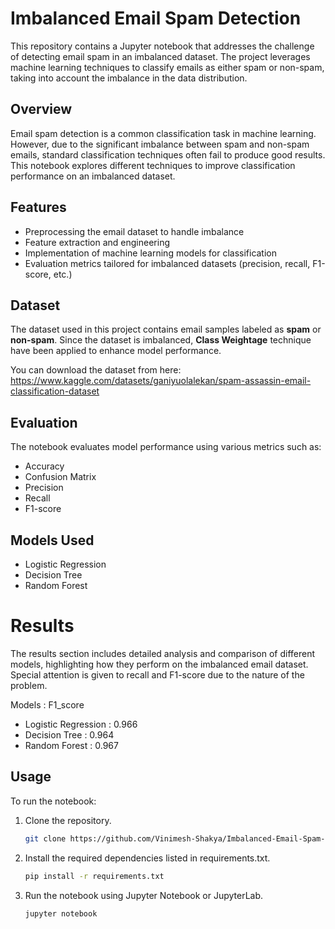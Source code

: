 # Imbalanced Email Spam Detection

This repository contains a Jupyter notebook that addresses the challenge of detecting email spam in an imbalanced dataset. The project leverages machine learning techniques to classify emails as either spam or non-spam, taking into account the imbalance in the data distribution.

## Overview

Email spam detection is a common classification task in machine learning. However, due to the significant imbalance between spam and non-spam emails, standard classification techniques often fail to produce good results. This notebook explores different techniques to improve classification performance on an imbalanced dataset.

## Features

- Preprocessing the email dataset to handle imbalance
- Feature extraction and engineering
- Implementation of machine learning models for classification
- Evaluation metrics tailored for imbalanced datasets (precision, recall, F1-score, etc.)

## Dataset

The dataset used in this project contains email samples labeled as **spam** or **non-spam**. Since the dataset is imbalanced, **Class Weightage** technique have been applied to enhance model performance.

You can download the dataset from here: https://www.kaggle.com/datasets/ganiyuolalekan/spam-assassin-email-classification-dataset

## Evaluation

The notebook evaluates model performance using various metrics such as:
- Accuracy
- Confusion Matrix
- Precision
- Recall
- F1-score

## Models Used
- Logistic Regression 
- Decision Tree 
- Random Forest 


# Results
The results section includes detailed analysis and comparison of different models, highlighting how they perform on the imbalanced email dataset. Special attention is given to recall and F1-score due to the nature of the problem.

Models : F1_score
- Logistic Regression : 0.966
- Decision Tree : 0.964
- Random Forest : 0.967

## Usage

To run the notebook:
1. Clone the repository.

   ```bash
   git clone https://github.com/Vinimesh-Shakya/Imbalanced-Email-Spam-Detection
   ```
2. Install the required dependencies listed in requirements.txt.
   ```bash
   pip install -r requirements.txt
   ```
3. Run the notebook using Jupyter Notebook or JupyterLab.
   ```bash
   jupyter notebook
   ```

